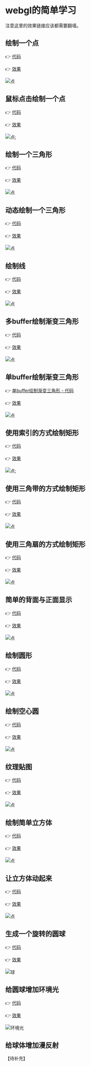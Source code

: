 # webgl的简单学习

注意这里的效果链接应该都需要翻墙。

## 绘制一个点

👉 [代码](https://github.com/sansui-orz/blog/tree/master/demos/webgl/class01.html)

👉 [效果](https://sansui-orz.github.io/blog/demos/webgl/class01.html)

![点](./images/1.jpg)

## 鼠标点击绘制一个点

👉 [代码](https://github.com/sansui-orz/blog/tree/master/demos/webgl/class02.html)

👉 [效果](https://sansui-orz.github.io/blog/demos/webgl/class02.html)

![点](./images/2.jpg);

## 绘制一个三角形

👉 [代码](https://github.com/sansui-orz/blog/tree/master/demos/webgl/class03.html)

👉 [效果](https://sansui-orz.github.io/blog/demos/webgl/class03.html)

![点](./images/3.jpg)

## 动态绘制一个三角形

👉 [代码](https://github.com/sansui-orz/blog/tree/master/demos/webgl/class04.html)

👉 [效果](https://sansui-orz.github.io/blog/demos/webgl/class04.html)

![点](./images/4.jpg)

## 绘制线

👉 [代码](https://github.com/sansui-orz/blog/tree/master/demos/webgl/class05.html)

👉 [效果](https://sansui-orz.github.io/blog/demos/webgl/class05.html)

![点](./images/5.jpg)

## 多buffer绘制渐变三角形

👉 [代码](https://github.com/sansui-orz/blog/tree/master/demos/webgl/class06.html)

👉 [效果](https://sansui-orz.github.io/blog/demos/webgl/class06.html)

![点](./images/6.jpg)

## 单buffer绘制渐变三角形

👉 [单buffer绘制渐变三角形 - 代码](https://github.com/sansui-orz/blog/tree/master/demos/webgl/class07.html)

👉 [效果](https://sansui-orz.github.io/blog/demos/webgl/class07.html)

![点](./images/7.jpg)

## 使用索引的方式绘制矩形

👉 [代码](https://github.com/sansui-orz/blog/tree/master/demos/webgl/class08.html)

👉 [效果](https://sansui-orz.github.io/blog/demos/webgl/class08.html)

![点](./images/8.jpg);

## 使用三角带的方式绘制矩形

👉 [代码](https://github.com/sansui-orz/blog/tree/master/demos/webgl/class09.html)

👉 [效果](https://sansui-orz.github.io/blog/demos/webgl/class09.html)

![点](./images/9.jpg)

## 使用三角扇的方式绘制矩形

👉 [代码](https://github.com/sansui-orz/blog/tree/master/demos/webgl/class10.html)

👉 [效果](https://sansui-orz.github.io/blog/demos/webgl/class10.html)

![点](./images/10.jpg)

## 简单的背面与正面显示

👉 [代码](https://github.com/sansui-orz/blog/tree/master/demos/webgl/class11.html)

👉 [效果](https://sansui-orz.github.io/blog/demos/webgl/class11.html)

![点](./images/11.jpg)

## 绘制圆形

👉 [代码](https://github.com/sansui-orz/blog/tree/master/demos/webgl/class12.html)

👉 [效果](https://sansui-orz.github.io/blog/demos/webgl/class12.html)

![点](./images/12.jpg)

## 绘制空心圆

👉 [代码](https://github.com/sansui-orz/blog/tree/master/demos/webgl/class13.html)

👉 [效果](https://sansui-orz.github.io/blog/demos/webgl/class13.html)

![点](./images/13.jpg)

## 纹理贴图

👉 [代码](https://github.com/sansui-orz/blog/tree/master/demos/webgl/class14.html)

👉 [效果](https://sansui-orz.github.io/blog/demos/webgl/class14.html)

![点](./images/14.jpg)

## 绘制简单立方体

👉 [代码](https://github.com/sansui-orz/blog/tree/master/demos/webgl/class15.html)

👉 [效果](https://sansui-orz.github.io/blog/demos/webgl/class15.html)

![点](./images/15.jpg)

## 让立方体动起来

👉 [代码](https://github.com/sansui-orz/blog/tree/master/demos/webgl/class16.html)

👉 [效果](https://sansui-orz.github.io/blog/demos/webgl/class16.html)

![点](./images/webgl-rect.gif)

## 生成一个旋转的圆球

👉 [代码](https://github.com/sansui-orz/blog/tree/master/demos/webgl/class18.html)

👉 [效果](https://sansui-orz.github.io/blog/demos/webgl/class18.html)

![球](./images/webgl-ball.gif)

## 给圆球增加环境光

👉 [代码](https://github.com/sansui-orz/blog/tree/master/demos/webgl/class19.html)

👉 [效果](https://sansui-orz.github.io/blog/demos/webgl/class19.html)

![环境光](./images/webgl-ball-light.gif)

## 给球体增加漫反射

【待补充】
